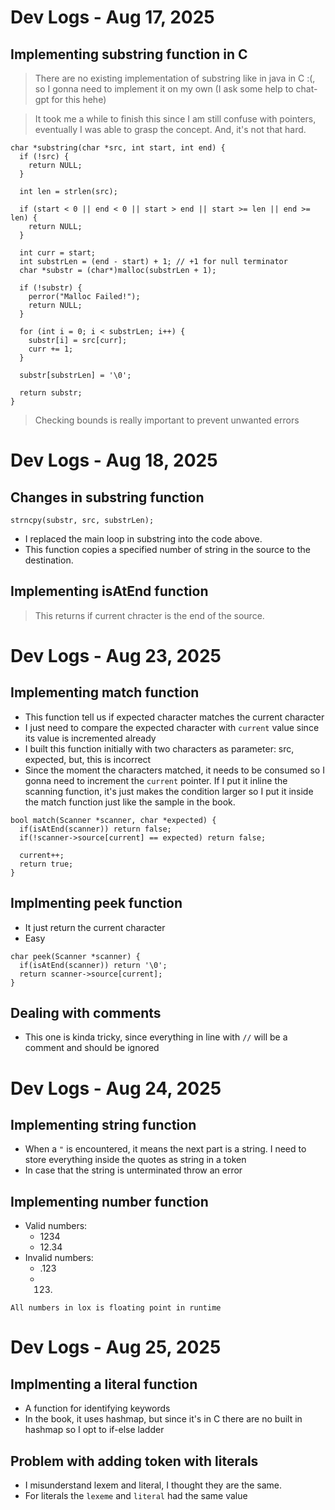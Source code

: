 
# Dev Logs - Aug 17, 2025
## Implementing substring function in C
> There are no existing implementation of substring like in java in C :(, so I gonna need to implement it on my own (I ask some help to chat-gpt for this hehe) 

> It took me a while to finish this since I am still confuse with pointers, eventually I was able to grasp the concept. And, it's not that hard.

```
char *substring(char *src, int start, int end) {
  if (!src) {
    return NULL;
  }

  int len = strlen(src); 

  if (start < 0 || end < 0 || start > end || start >= len || end >= len) {
    return NULL;
  }

  int curr = start;
  int substrLen = (end - start) + 1; // +1 for null terminator 
  char *substr = (char*)malloc(substrLen + 1); 
  
  if (!substr) {
    perror("Malloc Failed!");
    return NULL;
  }

  for (int i = 0; i < substrLen; i++) {
    substr[i] = src[curr];
    curr += 1;
  }
  
  substr[substrLen] = '\0';

  return substr;
}
```
 
> Checking bounds is really important to prevent unwanted errors

# Dev Logs - Aug 18, 2025
## Changes in substring function 
```
strncpy(substr, src, substrLen);

```
- I replaced the main loop in substring into the code above. 
- This function copies a specified number of string in the source to the destination. 

## Implementing isAtEnd function
> This returns if current chracter is the end of the source.

# Dev Logs - Aug 23, 2025

## Implementing  match function
- This function tell us if expected character matches the current character
- I just need to compare the expected character with `current` value since its value is incremented already
- I built this function initially with two characters as parameter: src, expected, but, this is incorrect
- Since the moment the characters matched, it needs to be consumed so I gonna need to increment the `current` pointer. If I put it inline the scanning function, it's just makes the condition larger so I put it inside the match function just like the sample in the book.

```
bool match(Scanner *scanner, char *expected) {
  if(isAtEnd(scanner)) return false;
  if(!scanner->source[current] == expected) return false;

  current++;
  return true;
}

```

## Implmenting peek function
- It just return the current character
- Easy


```
char peek(Scanner *scanner) {
  if(isAtEnd(scanner)) return '\0';
  return scanner->source[current];
}
```
## Dealing with comments
- This one is kinda tricky, since everything in line with `//` will be a comment and should be ignored


# Dev Logs - Aug 24, 2025
## Implementing string function
- When a `"` is encountered, it means the next part is a string. I need to store everything inside the quotes as string in a token
- In case that the string is unterminated throw an error 

## Implementing number function
- Valid numbers:
    - 1234
    - 12.34
- Invalid numbers:
    - .123
    - 123.
`All numbers in lox is floating point in runtime`


# Dev Logs - Aug 25, 2025
## Implmenting a literal function
- A function for identifying keywords
- In the book, it uses hashmap, but since it's in C there are no built in hashmap so I opt to if-else ladder

## Problem with adding token with literals
- I misunderstand lexem and literal, I thought they are the same. 
- For literals the `lexeme` and `literal` had the same value 










